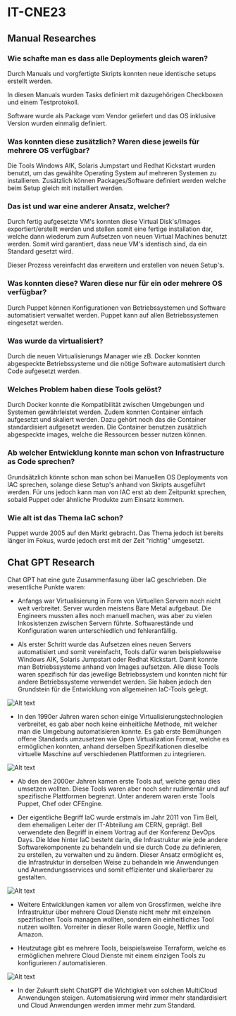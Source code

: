 # IT-CNE23


## Manual Researches

### Wie schafte man es dass alle Deployments gleich waren?

Durch Manuals und vorgfertigte Skripts konnten neue identische setups erstellt werden.

In diesen Manuals wurden Tasks definiert mit dazugehörigen Checkboxen und einem Testprotokoll.

Software wurde als Package vom Vendor geliefert und das OS inklusive Version wurden einmalig definiert.

### Was konnten diese zusätzlich? Waren diese jeweils für mehrere OS verfügbar?

Die Tools Windows AIK, Solaris Jumpstart und Redhat Kickstart wurden benutzt, um das gewählte Operating System auf mehreren Systemen zu installieren. Zusätzlich können Packages/Software definiert werden welche beim Setup gleich mit installiert werden.

### Das ist und war eine anderer Ansatz, welcher?

Durch fertig aufgesetzte VM's konnten diese Virtual Disk's/Images exportiert/erstellt werden und stellen somit eine fertige installation dar, welche dann wiederum zum Aufsetzen von neuen Virtual Machines benutzt werden. Somit wird garantiert, dass neue VM's identisch sind, da ein Standard gesetzt wird.

Dieser Prozess vereinfacht das erweitern und erstellen von neuen Setup's. 

### Was konnten diese? Waren diese nur für ein oder mehrere OS verfügbar?

Durch Puppet können Konfigurationen von Betriebssystemen und Software automatisiert verwaltet werden.
Puppet kann auf allen Betriebssystemen eingesetzt werden.

### Was wurde da virtualisiert?

Durch die neuen Virtualisierungs Manager wie zB. Docker konnten abgespeckte Betriebssysteme und die nötige Software automatisiert durch Code aufgesetzt werden.

### Welches Problem haben diese Tools gelöst?

Durch Docker konnte die Kompatibilität zwischen Umgebungen und Systemen gewährleistet werden. Zudem konnten Container einfach aufgesetzt und skaliert werden. Dazu gehört noch das die Container standardisiert aufgesetzt werden. Die Container benutzen zusätzlich abgespeckte images, welche die Ressourcen besser nutzen können.

### Ab welcher Entwicklung konnte man schon von Infrastructure as Code sprechen?

Grundsätzlich könnte schon man schon bei Manuellen OS Deployments von IAC sprechen, solange diese Setup's anhand von Skripts ausgeführt werden. 
Für uns jedoch kann man von IAC erst ab dem Zeitpunkt sprechen, sobald Puppet oder ähnliche Produkte zum Einsatz kommen.

### Wie alt ist das Thema IaC schon?

Puppet wurde 2005 auf den Markt gebracht. Das Thema jedoch ist bereits länger im Fokus, wurde jedoch erst mit der Zeit "richtig" umgesetzt.

## Chat GPT Research

Chat GPT hat eine gute Zusammenfasung über IaC geschrieben.
Die wesentliche Punkte waren:

- Anfangs war Virtualisierung in Form von Virtuellen Servern noch nicht weit verbreitet. Server wurden meistens Bare Metal aufgebaut. Die Engineers mussten alles noch manuell machen, was aber zu vielen Inkosistenzen zwischen Servern führte. Softwarestände und Konfiguration waren unterschiedlich und fehleranfällig.

- Als erster Schritt wurde das Aufsetzen eines neuen Servers automatisiert und somit vereinfacht, Tools dafür waren beispielsweise Windows AIK, Solaris Jumpstart oder Redhat Kickstart. Damit konnte man Betriebssysteme anhand von Images aufsetzen. Alle diese Tools waren spezifisch für das jeweilige Betriebssystem und konnten nicht für andere Betriebssysteme verwendet werden. Sie haben jedoch den Grundstein für die Entwicklung von allgemeinen IaC-Tools gelegt.

![Alt text](https://www.winreflection.com/wp-content/uploads/media/09151701/windows-7-aik-installation-menu.jpg "Windows 7 mit AIK")

- In den 1990er Jahren waren schon einige Virtualisierungstechnologien verbreitet, es gab aber noch keine einheitliche Methode, mit welcher man die Umgebung automatisieren konnte. Es gab erste Bemühungen offene Standards umzusetzen wie Open Virtualization Format, welche es ermöglichen konnten, anhand derselben Spezifikationen dieselbe virtuelle Maschine auf verschiedenen Plattformen zu integrieren.

![Alt text](https://octo.vmware.com/wp-content/uploads/sites/18/2023/02/cloud-chaos-1536x809.png "Anfängliches Chaos mit mehreren Virtualisierungslösungen")

- Ab den den 2000er Jahren kamen erste Tools auf, welche genau dies umsetzen wollten. Diese Tools waren aber noch sehr rudimentär und auf spezifische Plattformen begrenzt.
Unter anderem waren erste Tools Puppet, Chef oder CFEngine.

- Der eigentliche Begriff IaC wurde erstmals im Jahr 2011 von Tim Bell, dem ehemaligen Leiter der IT-Abteilung am CERN, geprägt. Bell verwendete den Begriff in einem Vortrag auf der Konferenz DevOps Days.
Die Idee hinter IaC besteht darin, die Infrastruktur wie jede andere Softwarekomponente zu behandeln und sie durch Code zu definieren, zu erstellen, zu verwalten und zu ändern. Dieser Ansatz ermöglicht es, die Infrastruktur in derselben Weise zu behandeln wie Anwendungen und Anwendungsservices und somit effizienter und skalierbarer zu gestalten.

![Alt text](https://www.ictjournal.ch/sites/default/files/styles/np8_full/public/migrated_images/Images/newsImages/peopleImages/b/Bell_Tim_Cern_nw.jpg "Tim Bell")

- Weitere Entwicklungen kamen vor allem von Grossfirmen, welche ihre Infrastruktur über mehrere Cloud Dienste nicht mehr mit einzelnen spezifischen Tools managen wollten, sondern ein einheitliches Tool nutzen wollten. Vorreiter in dieser Rolle waren Google, Netflix und Amazon.

- Heutzutage gibt es mehrere Tools, beispielsweise Terraform, welche es ermöglichen mehrere Cloud Dienste mit einem einzigen Tools zu konfigurieren / automatisieren.

![Alt text](https://www.whizlabs.com/blog/wp-content/uploads/2021/04/Terraform-1-2048x1152.png "Funktionsweise von Terraform")

- In der Zukunft sieht ChatGPT die Wichtigkeit von solchen MultiCloud Anwendungen steigen. Automatisierung wird immer mehr standardisiert und Cloud Anwendungen werden immer mehr zum Standard.
